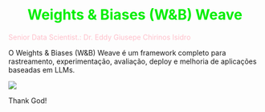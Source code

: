 # <h1 align="center"><font color="gree">Weights & Biases (W&B) Weave</font></h1>

<font color="pink">Senior Data Scientist.: Dr. Eddy Giusepe Chirinos Isidro</font>

O Weights &amp; Biases (W&amp;B) Weave é um framework completo para rastreamento, experimentação, avaliação, deploy e melhoria de aplicações baseadas em LLMs.


![](https://media.licdn.com/dms/image/v2/D5610AQFalioBMSveaA/image-shrink_800/image-shrink_800/0/1713459782012?e=2147483647&v=beta&t=NA1kpGd2OJOnUS-fjjNjwoFQhnObvSGl98cLubTrGhU)


















Thank God!